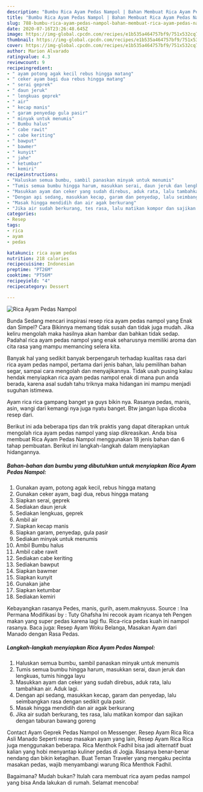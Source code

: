 ```yaml
---
description: "Bumbu Rica Ayam Pedas Nampol | Bahan Membuat Rica Ayam Pedas Nampol Yang Sempurna"
title: "Bumbu Rica Ayam Pedas Nampol | Bahan Membuat Rica Ayam Pedas Nampol Yang Sempurna"
slug: 788-bumbu-rica-ayam-pedas-nampol-bahan-membuat-rica-ayam-pedas-nampol-yang-sempurna
date: 2020-07-16T23:26:48.645Z
image: https://img-global.cpcdn.com/recipes/e1b535a464757bf9/751x532cq70/rica-ayam-pedas-nampol-foto-resep-utama.jpg
thumbnail: https://img-global.cpcdn.com/recipes/e1b535a464757bf9/751x532cq70/rica-ayam-pedas-nampol-foto-resep-utama.jpg
cover: https://img-global.cpcdn.com/recipes/e1b535a464757bf9/751x532cq70/rica-ayam-pedas-nampol-foto-resep-utama.jpg
author: Marion Alvarado
ratingvalue: 4.3
reviewcount: 9
recipeingredient:
- " ayam potong agak kecil rebus hingga matang"
- " ceker ayam bagi dua rebus hingga matang"
- " serai geprek"
- " daun jeruk"
- " lengkuas geprek"
- " air"
- " kecap manis"
- " garam penyedap gula pasir"
- " minyak untuk menumis"
- " Bumbu halus"
- " cabe rawit"
- " cabe keriting"
- " bawput"
- " bawmer"
- " kunyit"
- " jahe"
- " ketumbar"
- " kemiri"
recipeinstructions:
- "Haluskan semua bumbu, sambil panaskan minyak untuk menumis"
- "Tumis semua bumbu hingga harum, masukkan serai, daun jeruk dan lengkuas, tumis hingga layu"
- "Masukkan ayam dan ceker yang sudah direbus, aduk rata, lalu tambahkan air. Aduk lagi."
- "Dengan api sedang, masukkan kecap, garam dan penyedap, lalu seimbangkan rasa dengan sedikit gula pasir."
- "Masak hingga mendidih dan air agak berkurang"
- "Jika air sudah berkurang, tes rasa, lalu matikan kompor dan sajikan dengan taburan bawang goreng"
categories:
- Resep
tags:
- rica
- ayam
- pedas

katakunci: rica ayam pedas 
nutrition: 218 calories
recipecuisine: Indonesian
preptime: "PT26M"
cooktime: "PT56M"
recipeyield: "4"
recipecategory: Dessert

---
```



![Rica Ayam Pedas Nampol](https://img-global.cpcdn.com/recipes/e1b535a464757bf9/751x532cq70/rica-ayam-pedas-nampol-foto-resep-utama.jpg)

Bunda Sedang mencari inspirasi resep rica ayam pedas nampol yang Enak dan Simpel? Cara Bikinnya memang tidak susah dan tidak juga mudah. Jika keliru mengolah maka hasilnya akan hambar dan bahkan tidak sedap. Padahal rica ayam pedas nampol yang enak seharusnya memiliki aroma dan cita rasa yang mampu memancing selera kita.

Banyak hal yang sedikit banyak berpengaruh terhadap kualitas rasa dari rica ayam pedas nampol, pertama dari jenis bahan, lalu pemilihan bahan segar, sampai cara mengolah dan menyajikannya. Tidak usah pusing kalau hendak menyiapkan rica ayam pedas nampol enak di mana pun anda berada, karena asal sudah tahu triknya maka hidangan ini mampu menjadi suguhan istimewa.

Ayam rica rica gampang banget ya guys bikin nya. Rasanya pedas, manis, asin, wangi dari kemangi nya juga nyatu banget. Btw jangan lupa dicoba resep dari.


Berikut ini ada beberapa tips dan trik praktis yang dapat diterapkan untuk mengolah rica ayam pedas nampol yang siap dikreasikan. Anda bisa membuat Rica Ayam Pedas Nampol menggunakan 18 jenis bahan dan 6 tahap pembuatan. Berikut ini langkah-langkah dalam menyiapkan hidangannya.

<!--inarticleads1-->

##### Bahan-bahan dan bumbu yang dibutuhkan untuk menyiapkan Rica Ayam Pedas Nampol:

1. Gunakan  ayam, potong agak kecil, rebus hingga matang
1. Gunakan  ceker ayam, bagi dua, rebus hingga matang
1. Siapkan  serai, geprek
1. Sediakan  daun jeruk
1. Sediakan  lengkuas, geprek
1. Ambil  air
1. Siapkan  kecap manis
1. Siapkan  garam, penyedap, gula pasir
1. Sediakan  minyak untuk menumis
1. Ambil  Bumbu halus
1. Ambil  cabe rawit
1. Sediakan  cabe keriting
1. Sediakan  bawput
1. Siapkan  bawmer
1. Siapkan  kunyit
1. Gunakan  jahe
1. Siapkan  ketumbar
1. Sediakan  kemiri


Kebayangkan rasanya Pedes, manis, gurih, asem.maknyuss. Source : Ina Permana Modifikasi by : Tuty Ghafsha Ini recook ayam ricanya teh Pengen makan yang super pedas karena lagi flu. Rica-rica pedas kuah ini nampol rasanya. Baca juga: Resep Ayam Woku Belanga, Masakan Ayam dari Manado dengan Rasa Pedas. 

<!--inarticleads2-->

##### Langkah-langkah menyiapkan Rica Ayam Pedas Nampol:

1. Haluskan semua bumbu, sambil panaskan minyak untuk menumis
1. Tumis semua bumbu hingga harum, masukkan serai, daun jeruk dan lengkuas, tumis hingga layu
1. Masukkan ayam dan ceker yang sudah direbus, aduk rata, lalu tambahkan air. Aduk lagi.
1. Dengan api sedang, masukkan kecap, garam dan penyedap, lalu seimbangkan rasa dengan sedikit gula pasir.
1. Masak hingga mendidih dan air agak berkurang
1. Jika air sudah berkurang, tes rasa, lalu matikan kompor dan sajikan dengan taburan bawang goreng


Contact Ayam Geprek Pedas Nampol on Messenger. Resep Ayam Rica Rica Asli Manado Seperti resep masakan ayam yang lain, Resep Ayam Rica Rica juga menggunakan beberapa. Rica Menthok Fadhil bisa jadi alternatif buat kalian yang hobi menyantap kuliner pedas di Jogja. Rasanya benar-benar nendang dan bikin ketagihan. Buat Teman Traveler yang mengaku pecinta masakan pedas, wajib menyambangi warung Rica Menthok Fadhil. 

Bagaimana? Mudah bukan? Itulah cara membuat rica ayam pedas nampol yang bisa Anda lakukan di rumah. Selamat mencoba!
